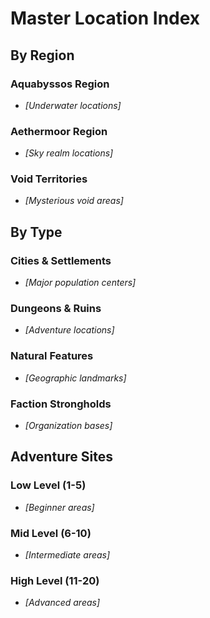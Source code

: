 # Master Location Index

## By Region
### Aquabyssos Region
- *[Underwater locations]*

### Aethermoor Region
- *[Sky realm locations]*

### Void Territories
- *[Mysterious void areas]*

## By Type
### Cities & Settlements
- *[Major population centers]*

### Dungeons & Ruins
- *[Adventure locations]*

### Natural Features
- *[Geographic landmarks]*

### Faction Strongholds
- *[Organization bases]*

## Adventure Sites
### Low Level (1-5)
- *[Beginner areas]*

### Mid Level (6-10)
- *[Intermediate areas]*

### High Level (11-20)
- *[Advanced areas]*
